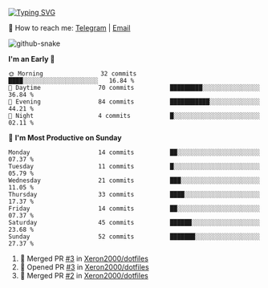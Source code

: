 [![Typing SVG](https://readme-typing-svg.demolab.com?font=Fira+Code&pause=1000&width=435&lines=%F0%9F%91%8B+Hi%2C+I'm+Xeron)](https://git.io/typing-svg)

📮️ How to reach me: [Telegram](https://t.me/Xeron23) | [Email](mailto:cw48565@gmail.com)

<picture>
  <source media="(prefers-color-scheme: dark)" srcset="https://github.com/Xeron2000/Xeron2000/blob/output/github-contribution-grid-snake-dark.svg" />
  <source media="(prefers-color-scheme: light)" srcset="https://github.com/Xeron2000/Xeron2000/blob/output/github-contribution-grid-snake.svg" />
  <img alt="github-snake" src="github-snake.svg" />
</picture>

<!--START_SECTION:waka-->
**I'm an Early 🐤** 

```text
🌞 Morning                32 commits          ████░░░░░░░░░░░░░░░░░░░░░   16.84 % 
🌆 Daytime                70 commits          █████████░░░░░░░░░░░░░░░░   36.84 % 
🌃 Evening                84 commits          ███████████░░░░░░░░░░░░░░   44.21 % 
🌙 Night                  4 commits           █░░░░░░░░░░░░░░░░░░░░░░░░   02.11 % 
```
📅 **I'm Most Productive on Sunday** 

```text
Monday                   14 commits          ██░░░░░░░░░░░░░░░░░░░░░░░   07.37 % 
Tuesday                  11 commits          █░░░░░░░░░░░░░░░░░░░░░░░░   05.79 % 
Wednesday                21 commits          ███░░░░░░░░░░░░░░░░░░░░░░   11.05 % 
Thursday                 33 commits          ████░░░░░░░░░░░░░░░░░░░░░   17.37 % 
Friday                   14 commits          ██░░░░░░░░░░░░░░░░░░░░░░░   07.37 % 
Saturday                 45 commits          ██████░░░░░░░░░░░░░░░░░░░   23.68 % 
Sunday                   52 commits          ███████░░░░░░░░░░░░░░░░░░   27.37 % 
```



<!--END_SECTION:waka-->

<!--START_SECTION:activity-->
1. 🎉 Merged PR [#3](https://github.com/Xeron2000/dotfiles/pull/3) in [Xeron2000/dotfiles](https://github.com/Xeron2000/dotfiles)
2. 💪 Opened PR [#3](https://github.com/Xeron2000/dotfiles/pull/3) in [Xeron2000/dotfiles](https://github.com/Xeron2000/dotfiles)
3. 🎉 Merged PR [#2](https://github.com/Xeron2000/dotfiles/pull/2) in [Xeron2000/dotfiles](https://github.com/Xeron2000/dotfiles)
<!--END_SECTION:activity-->
